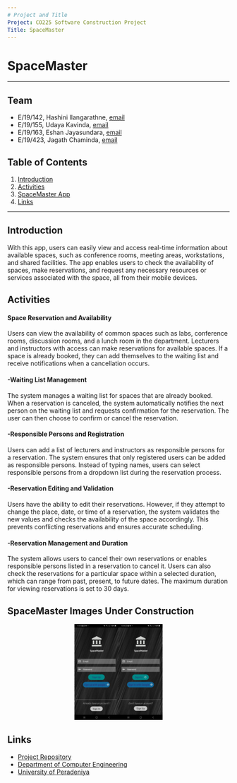 ```yaml
---
# Project and Title
Project: CO225 Software Construction Project
Title: SpaceMaster
---
```


[comment]: # "This is the standard layout for the project, but you can clean this and use your own template"

# SpaceMaster

---

<!-- 
This is a sample image, to show how to add images to your page. To learn more options, please refer [this](https://projects.ce.pdn.ac.lk/docs/faq/how-to-add-an-image/)

![Sample Image](./images/sample.png)
 -->

## Team
-  E/19/142, Hashini Ilangarathne, [email](mailto:e19142@eng.pdn.ac.lk)
-  E/19/155, Udaya Kavinda, [email](mailto:e19155@eng.pdn.ac.lk)
-  E/19/163, Eshan Jayasundara, [email](mailto:e19163@eng.pdn.ac.lk)
-  E/19/423, Jagath Chaminda, [email](mailto:e19423@eng.pdn.ac.lk)

## Table of Contents
1. [Introduction](#introduction)
2. [Activities](#Activities)
3. [SpaceMaster App](#spacemaster-images-under-construction)
4. [Links](#links)

---

## Introduction

With this app, users can easily view and access real-time information about available spaces, such as conference rooms, meeting areas, workstations, and shared facilities. The app enables users to check the availability of spaces, make reservations, and request any necessary resources or services associated with the space, all from their mobile devices.

## Activities

#### Space Reservation and Availability

Users can view the availability of common spaces such as labs, conference rooms, discussion rooms, and a lunch room in the department. Lecturers and instructors with access can make reservations for available spaces. If a space is already booked, they can add themselves to the waiting list and receive notifications when a cancellation occurs.

#### -Waiting List Management

The system manages a waiting list for spaces that are already booked. When a reservation is canceled, the system automatically notifies the next person on the waiting list and requests confirmation for the reservation. The user can then choose to confirm or cancel the reservation.

#### -Responsible Persons and Registration

Users can add a list of lecturers and instructors as responsible persons for a reservation. The system ensures that only registered users can be added as responsible persons. Instead of typing names, users can select responsible persons from a dropdown list during the reservation process.

#### -Reservation Editing and Validation

Users have the ability to edit their reservations. However, if they attempt to change the place, date, or time of a reservation, the system validates the new values and checks the availability of the space accordingly. This prevents conflicting reservations and ensures accurate scheduling.

#### -Reservation Management and Duration

The system allows users to cancel their own reservations or enables responsible persons listed in a reservation to cancel it. Users can also check the reservations for a particular space within a selected duration, which can range from past, present, to future dates. The maximum duration for viewing reservations is set to 30 days.

## SpaceMaster Images Under Construction
<p align="center"> <img src = "docs/images/signin.jpg" width="100"><img src = "docs/images/signup.jpg" width="100"></p>

## Links

- [Project Repository](https://github.com/cepdnaclk/EshanJayasundara.e19-co225-Department-Space-Management-System-Mobile-App)
- [Department of Computer Engineering](http://www.ce.pdn.ac.lk/)
- [University of Peradeniya](https://eng.pdn.ac.lk/)


[//]: # (Please refer this to learn more about Markdown syntax)
[//]: # (https://github.com/adam-p/markdown-here/wiki/Markdown-Cheatsheet)
